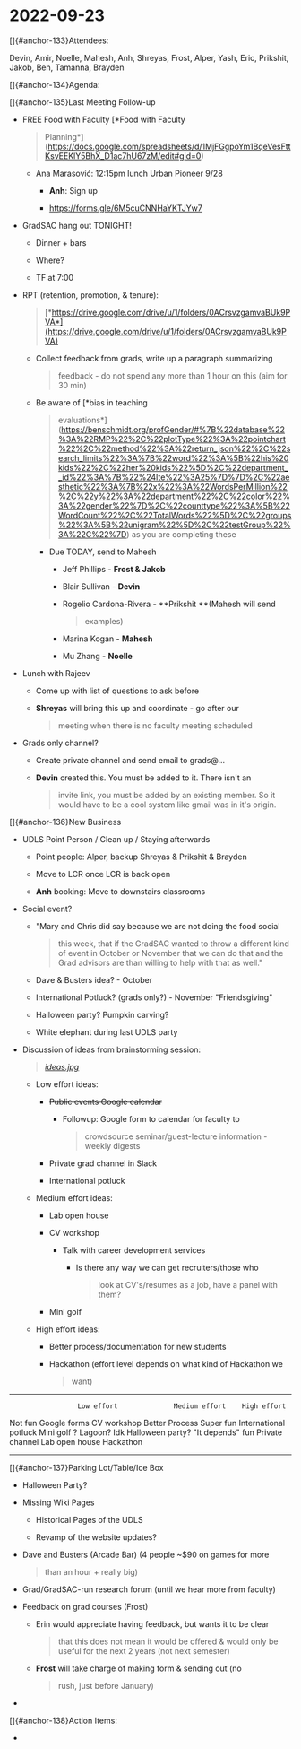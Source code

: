# 2022-09-23

[]{#anchor-133}Attendees:

Devin, Amir, Noelle, Mahesh, Anh, Shreyas, Frost, Alper, Yash, Eric,
Prikshit, Jakob, Ben, Tamanna, Brayden

[]{#anchor-134}Agenda:

[]{#anchor-135}Last Meeting Follow-up

-   FREE Food with Faculty [*Food with Faculty
    > Planning*](https://docs.google.com/spreadsheets/d/1MjFGgpoYm1BqeVesFttKsvEEKlY5BhX_D1ac7hU67zM/edit#gid=0)

    -   Ana Marasović: 12:15pm lunch Urban Pioneer 9/28

        -   **Anh**: Sign up

        -   https://forms.gle/6M5cuCNNHaYKTJYw7

-   GradSAC hang out TONIGHT!

    -   Dinner + bars

    -   Where?

    -   TF at 7:00

-   RPT (retention, promotion, & tenure):
    > [*https://drive.google.com/drive/u/1/folders/0ACrsvzgamvaBUk9PVA*](https://drive.google.com/drive/u/1/folders/0ACrsvzgamvaBUk9PVA)

    -   Collect feedback from grads, write up a paragraph summarizing
        > feedback - do not spend any more than 1 hour on this (aim for
        > 30 min)

    -   Be aware of [*bias in teaching
        > evaluations*](https://benschmidt.org/profGender/#%7B%22database%22%3A%22RMP%22%2C%22plotType%22%3A%22pointchart%22%2C%22method%22%3A%22return_json%22%2C%22search_limits%22%3A%7B%22word%22%3A%5B%22his%20kids%22%2C%22her%20kids%22%5D%2C%22department__id%22%3A%7B%22%24lte%22%3A25%7D%7D%2C%22aesthetic%22%3A%7B%22x%22%3A%22WordsPerMillion%22%2C%22y%22%3A%22department%22%2C%22color%22%3A%22gender%22%7D%2C%22counttype%22%3A%5B%22WordCount%22%2C%22TotalWords%22%5D%2C%22groups%22%3A%5B%22unigram%22%5D%2C%22testGroup%22%3A%22C%22%7D)
        > as you are completing these

        -   Due TODAY, send to Mahesh

            -   Jeff Phillips - **Frost & Jakob**

            -   Blair Sullivan - **Devin**

            -   Rogelio Cardona-Rivera - **Prikshit **(Mahesh will send
                > examples)

            -   Marina Kogan - **Mahesh**

            -   Mu Zhang - **Noelle**

-   Lunch with Rajeev

    -   Come up with list of questions to ask before

    -   **Shreyas** will bring this up and coordinate - go after our
        > meeting when there is no faculty meeting scheduled

-   Grads only channel?

    -   Create private channel and send email to grads@\...

    -   **Devin** created this. You must be added to it. There isn't an
        > invite link, you must be added by an existing member. So it
        > would have to be a cool system like gmail was in it's origin.

[]{#anchor-136}New Business

-   UDLS Point Person / Clean up / Staying afterwards

    -   Point people: Alper, backup Shreyas & Prikshit & Brayden

    -   Move to LCR once LCR is back open

    -   **Anh** booking: Move to downstairs classrooms

-   Social event?

    -   "Mary and Chris did say because we are not doing the food social
        > this week, that if the GradSAC wanted to throw a different
        > kind of event in October or November that we can do that and
        > the Grad advisors are than willing to help with that as well."

    -   Dave & Busters idea? - October

    -   International Potluck? (grads only?) - November "Friendsgiving"

    -   Halloween party? Pumpkin carving?

    -   White elephant during last UDLS party

-   Discussion of ideas from brainstorming session:
    > [*ideas.jpg*](https://drive.google.com/file/d/1a4F6kyPtNa7SJ6nhY8RYnAaFFF-GQ_RP/view?usp=sharing)

    -   Low effort ideas:

        -   ~~Public events Google calendar~~

            -   Followup: Google form to calendar for faculty to
                > crowdsource seminar/guest-lecture information - weekly
                > digests

        -   Private grad channel in Slack

        -   International potluck

    -   Medium effort ideas:

        -   Lab open house

        -   CV workshop

            -   Talk with career development services

                -   Is there any way we can get recruiters/those who
                    > look at CV's/resumes as a job, have a panel with
                    > them?

        -   Mini golf

    -   High effort ideas:

        -   Better process/documentation for new students

        -   Hackathon (effort level depends on what kind of Hackathon we
            > want)

  ------------------ ----------------------- ---------------- --------------------------------
                     Low effort              Medium effort    High effort
  Not fun            Google forms            CV workshop      Better Process
  Super fun          International potluck   Mini golf        ? Lagoon? Idk Halloween party?
  "It depends" fun   Private channel         Lab open house   Hackathon
  ------------------ ----------------------- ---------------- --------------------------------

[]{#anchor-137}Parking Lot/Table/Ice Box

-   Halloween Party?

-   Missing Wiki Pages

    -   Historical Pages of the UDLS

    -   Revamp of the website updates?

-   Dave and Busters (Arcade Bar) (4 people \~\$90 on games for more
    > than an hour + really big)

-   Grad/GradSAC-run research forum (until we hear more from faculty)

-   Feedback on grad courses (Frost)

    -   Erin would appreciate having feedback, but wants it to be clear
        > that this does not mean it would be offered & would only be
        > useful for the next 2 years (not next semester)

    -   **Frost** will take charge of making form & sending out (no
        > rush, just before January)

-   

[]{#anchor-138}Action Items:

-   

